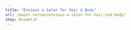 ```yaml
---
title: "Envious a Salon for Hair & Body"
url: /mount-vernon/envious-a-salon-for-hair-und-body/
shop: Kosmetik
---
```

